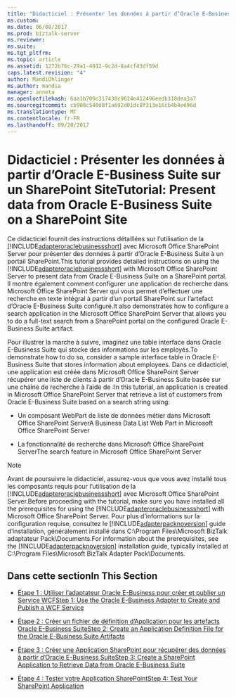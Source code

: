 ```yaml
---
title: "Didacticiel : Présenter les données à partir d’Oracle E-Business Suite sur un SharePoint Site | Documents Microsoft"
ms.custom: 
ms.date: 06/08/2017
ms.prod: biztalk-server
ms.reviewer: 
ms.suite: 
ms.tgt_pltfrm: 
ms.topic: article
ms.assetid: 1272b76c-29a1-4912-9c2d-8a4cf43df59d
caps.latest.revision: "4"
author: MandiOhlinger
ms.author: mandia
manager: anneta
ms.openlocfilehash: 6aa1b709c317438c9614e412496eedb318dea3a7
ms.sourcegitcommit: cb908c540d8f1a692d01dc8f313e16cb4b4e696d
ms.translationtype: MT
ms.contentlocale: fr-FR
ms.lasthandoff: 09/20/2017
---
```

# <a name="tutorial-present-data-from-oracle-e-business-suite-on-a-sharepoint-site"></a><span data-ttu-id="358fe-102">Didacticiel : Présenter les données à partir d’Oracle E-Business Suite sur un SharePoint Site</span><span class="sxs-lookup"><span data-stu-id="358fe-102">Tutorial: Present data from Oracle E-Business Suite on a SharePoint Site</span></span>
<span data-ttu-id="358fe-103">Ce didacticiel fournit des instructions détaillées sur l’utilisation de la [!INCLUDE[adapteroraclebusinessshort](../../includes/adapteroraclebusinessshort-md.md)] avec Microsoft Office SharePoint Server pour présenter des données à partir d’Oracle E-Business Suite à un portail SharePoint.</span><span class="sxs-lookup"><span data-stu-id="358fe-103">This tutorial provides detailed instructions on using the [!INCLUDE[adapteroraclebusinessshort](../../includes/adapteroraclebusinessshort-md.md)] with Microsoft Office SharePoint Server to present data from Oracle E-Business Suite on a SharePoint portal.</span></span> <span data-ttu-id="358fe-104">Il montre également comment configurer une application de recherche dans Microsoft Office SharePoint Server qui vous permet d’effectuer une recherche en texte intégral à partir d’un portail SharePoint sur l’artefact d’Oracle E-Business Suite configuré.</span><span class="sxs-lookup"><span data-stu-id="358fe-104">It also demonstrates how to configure a search application in the Microsoft Office SharePoint Server that allows you to do a full-text search from a SharePoint portal on the configured Oracle E-Business Suite artifact.</span></span>  
  
 <span data-ttu-id="358fe-105">Pour illustrer la marche à suivre, imaginez une table interface dans Oracle E-Business Suite qui stocke des informations sur les employés.</span><span class="sxs-lookup"><span data-stu-id="358fe-105">To demonstrate how to do so, consider a sample interface table in Oracle E-Business Suite that stores information about employees.</span></span> <span data-ttu-id="358fe-106">Dans ce didacticiel, une application est créée dans Microsoft Office SharePoint Server récupérer une liste de clients à partir d’Oracle E-Business Suite basée sur une chaîne de recherche à l’aide de :</span><span class="sxs-lookup"><span data-stu-id="358fe-106">In this tutorial, an application is created in Microsoft Office SharePoint Server that retrieve a list of customers from Oracle E-Business Suite based on a search string using:</span></span>  
  
-   <span data-ttu-id="358fe-107">Un composant WebPart de liste de données métier dans Microsoft Office SharePoint Server</span><span class="sxs-lookup"><span data-stu-id="358fe-107">A Business Data List Web Part in Microsoft Office SharePoint Server</span></span>  
  
-   <span data-ttu-id="358fe-108">La fonctionnalité de recherche dans Microsoft Office SharePoint Server</span><span class="sxs-lookup"><span data-stu-id="358fe-108">The search feature in Microsoft Office SharePoint Server</span></span>  
  
> [!NOTE]
>  <span data-ttu-id="358fe-109">Avant de poursuivre le didacticiel, assurez-vous que vous avez installé tous les composants requis pour l’utilisation de la [!INCLUDE[adapteroraclebusinessshort](../../includes/adapteroraclebusinessshort-md.md)] avec Microsoft Office SharePoint Server.</span><span class="sxs-lookup"><span data-stu-id="358fe-109">Before proceeding with the tutorial, make sure you have installed all the prerequisites for using the [!INCLUDE[adapteroraclebusinessshort](../../includes/adapteroraclebusinessshort-md.md)] with Microsoft Office SharePoint Server.</span></span> <span data-ttu-id="358fe-110">Pour plus d’informations sur la configuration requise, consultez le [!INCLUDE[adapterpacknoversion](../../includes/adapterpacknoversion-md.md)] guide d’installation, généralement installé dans C:\Program Files\Microsoft BizTalk adaptateur Pack\Documents.</span><span class="sxs-lookup"><span data-stu-id="358fe-110">For information about the prerequisites, see the [!INCLUDE[adapterpacknoversion](../../includes/adapterpacknoversion-md.md)] installation guide, typically installed at C:\Program Files\Microsoft BizTalk Adapter Pack\Documents.</span></span>  
  
## <a name="in-this-section"></a><span data-ttu-id="358fe-111">Dans cette section</span><span class="sxs-lookup"><span data-stu-id="358fe-111">In This Section</span></span>  
  
-   [<span data-ttu-id="358fe-112">Étape 1 : Utiliser l’adaptateur Oracle E-Business pour créer et publier un Service WCF</span><span class="sxs-lookup"><span data-stu-id="358fe-112">Step 1: Use the Oracle E-Business Adapter to Create and Publish a WCF Service</span></span>](../../adapters-and-accelerators/adapter-oracle-ebs/step-1-use-the-oracle-e-business-adapter-to-create-and-publish-a-wcf-service.md)  
  
-   [<span data-ttu-id="358fe-113">Étape 2 : Créer un fichier de définition d’Application pour les artefacts Oracle E-Business Suite</span><span class="sxs-lookup"><span data-stu-id="358fe-113">Step 2: Create an Application Definition File for the Oracle E-Business Suite Artifacts</span></span>](../../adapters-and-accelerators/adapter-oracle-ebs/step-2-create-an-application-definition-file-for-the-oracle-ebs-artifacts.md)  
  
-   [<span data-ttu-id="358fe-114">Étape 3 : Créer une Application SharePoint pour récupérer des données à partir d’Oracle E-Business Suite</span><span class="sxs-lookup"><span data-stu-id="358fe-114">Step 3: Create a SharePoint Application to Retrieve Data from Oracle E-Business Suite</span></span>](../../adapters-and-accelerators/adapter-oracle-ebs/step-3-create-a-sharepoint-application-to-retrieve-data-from-oracle-ebs.md)  
  
-   [<span data-ttu-id="358fe-115">Étape 4 : Tester votre Application SharePoint</span><span class="sxs-lookup"><span data-stu-id="358fe-115">Step 4: Test Your SharePoint Application</span></span>](../../adapters-and-accelerators/adapter-oracle-ebs/step-4-test-your-sharepoint-application.md)